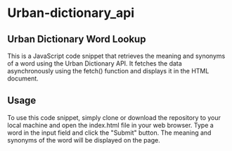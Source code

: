 # Urban-dictionary_api

## Urban Dictionary Word Lookup
This is a JavaScript code snippet that retrieves the meaning and synonyms of a word using the Urban Dictionary API. It fetches the data asynchronously using the fetch() function and displays it in the HTML document.

## Usage
To use this code snippet, simply clone or download the repository to your local machine and open the index.html file in your web browser. Type a word in the input field and click the "Submit" button. The meaning and synonyms of the word will be displayed on the page.
